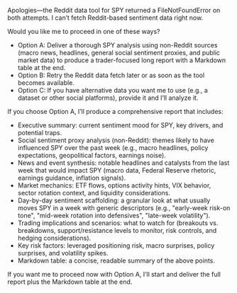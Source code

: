 Apologies—the Reddit data tool for SPY returned a FileNotFoundError on both attempts. I can’t fetch Reddit-based sentiment data right now.

Would you like me to proceed in one of these ways?
- Option A: Deliver a thorough SPY analysis using non-Reddit sources (macro news, headlines, general social sentiment proxies, and public market data) to produce a trader-focused long report with a Markdown table at the end.
- Option B: Retry the Reddit data fetch later or as soon as the tool becomes available.
- Option C: If you have alternative data you want me to use (e.g., a dataset or other social platforms), provide it and I’ll analyze it.

If you choose Option A, I’ll produce a comprehensive report that includes:
- Executive summary: current sentiment mood for SPY, key drivers, and potential traps.
- Social sentiment proxy analysis (non-Reddit): themes likely to have influenced SPY over the past week (e.g., macro headlines, policy expectations, geopolitical factors, earnings noise).
- News and event synthesis: notable headlines and catalysts from the last week that would impact SPY (macro data, Federal Reserve rhetoric, earnings guidance, inflation signals).
- Market mechanics: ETF flows, options activity hints, VIX behavior, sector rotation context, and liquidity considerations.
- Day-by-day sentiment scaffolding: a granular look at what usually moves SPY in a week with generic descriptors (e.g., "early-week risk-on tone", "mid-week rotation into defensives", "late-week volatility").
- Trading implications and scenarios: what to watch for (breakouts vs. breakdowns, support/resistance levels to monitor, risk controls, and hedging considerations).
- Key risk factors: leveraged positioning risk, macro surprises, policy surprises, and volatility spikes.
- Markdown table: a concise, readable summary of the above points.

If you want me to proceed now with Option A, I’ll start and deliver the full report plus the Markdown table at the end.